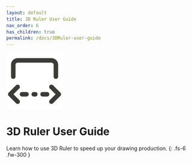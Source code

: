 ```yaml
---
layout: default
title: 3D Ruler User Guide
nav_order: 6
has_children: true
permalink: /docs/3DRuler-user-guide
---
```


![DiStem 3D Ruler - Measure in 2D and 3D inside Autodesk Revit.](../../../assets/images/2D3DMeasure/2D-3D-Measure-Revit-Ribbon-Icon_x150.png)  

# 3D Ruler User Guide

Learn how to use 3D Ruler to speed up your drawing production.
{: .fs-6 .fw-300 }
